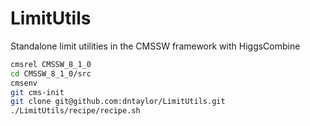 # LimitUtils
Standalone limit utilities in the CMSSW framework with HiggsCombine

```bash
cmsrel CMSSW_8_1_0
cd CMSSW_8_1_0/src
cmsenv
git cms-init
git clone git@github.com:dntaylor/LimitUtils.git
./LimitUtils/recipe/recipe.sh
```
